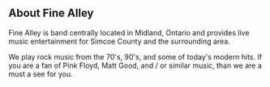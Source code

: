 About Fine Alley
----------------

Fine Alley is band centrally located in Midland, Ontario and provides live music entertainment for Simcoe County and the surrounding area.

We play rock music from the 70's, 90's, and some of today's modern hits. If you are a fan of Pink Floyd, Matt Good, and / or similar music, than we are a must a see for you.